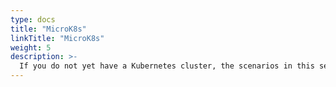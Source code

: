 ```yaml
---
type: docs
title: "MicroK8s"
linkTitle: "MicroK8s"
weight: 5
description: >-
  If you do not yet have a Kubernetes cluster, the scenarios in this section will guide on deploying Azure Arc-enabled data services on Microk8s in an automated fashion using ARM templates.
---
```

